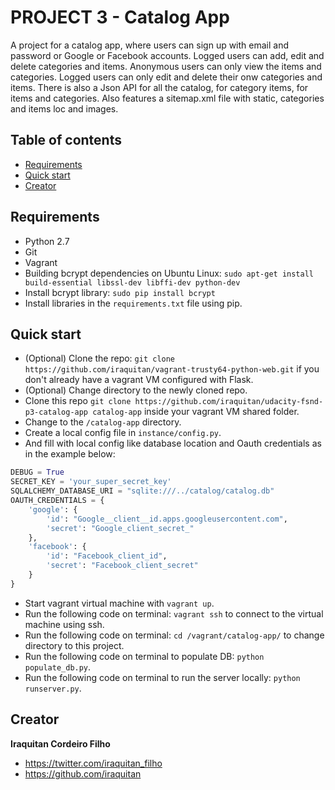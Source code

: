 # PROJECT 3 - Catalog App
A project for a catalog app, where users can sign up with email and password or Google or Facebook accounts. Logged users can add, edit and delete categories and items. Anonymous users can only view the items and categories. Logged users can only edit and delete their onw categories and items. There is also a Json API for all the catalog, for category items, for items and categories. Also features a sitemap.xml file with static, categories and items loc and images.

## Table of contents
* [Requirements](#requirements)
* [Quick start](#quick-start)
* [Creator](#creator)

## Requirements
* Python 2.7
* Git
* Vagrant
* Building bcrypt dependencies on Ubuntu Linux: `sudo apt-get install build-essential libssl-dev libffi-dev python-dev`
* Install bcrypt library: `sudo pip install bcrypt`
* Install libraries in the `requirements.txt` file using pip.

## Quick start
* (Optional) Clone the repo: `git clone https://github.com/iraquitan/vagrant-trusty64-python-web.git` if you don't already have a vagrant VM configured with Flask.
* (Optional) Change directory to the newly cloned repo.
* Clone this repo `git clone https://github.com/iraquitan/udacity-fsnd-p3-catalog-app catalog-app` inside your vagrant VM shared folder.
* Change to the `/catalog-app` directory.
* Create a local config file in `instance/config.py`.
* And fill with local config like database location and Oauth credentials as in the example below:
```python
DEBUG = True
SECRET_KEY = 'your_super_secret_key'
SQLALCHEMY_DATABASE_URI = "sqlite:///../catalog/catalog.db"
OAUTH_CREDENTIALS = {
    'google': {
        'id': "Google__client__id.apps.googleusercontent.com",
        'secret': "Google_client_secret_"
    },
    'facebook': {
        'id': "Facebook_client_id",
        'secret': "Facebook_client_secret"
    }
}
```
* Start vagrant virtual machine with `vagrant up`.
* Run the following code on terminal: `vagrant ssh` to connect to the virtual machine using ssh.
* Run the following code on terminal: `cd /vagrant/catalog-app/` to change directory to this project.
* Run the following code on terminal to populate DB: `python populate_db.py`.
* Run the following code on terminal to run the server locally: `python runserver.py`.

## Creator
**Iraquitan Cordeiro Filho**

* <https://twitter.com/iraquitan_filho>
* <https://github.com/iraquitan>
